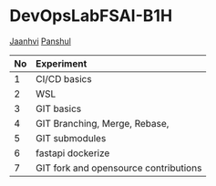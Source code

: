 # DevOpsLabFSAI-B1H

[Jaanhvi](./500101756/)
[Panshul](./500105400/)



|No|Experiment|
|:----|:----|
|1| CI/CD basics|
|2| WSL |
|3| GIT basics|
|4| GIT Branching, Merge, Rebase,|
|5| GIT submodules |
|6| fastapi dockerize |
|7| GIT fork and opensource contributions|

